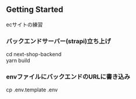 
## Getting Started
ecサイトの練習

### バックエンドサーバー(strapi)立ち上げ
cd next-shop-backend <br />
yarn build

### envファイルにバックエンドのURLに書き込み
cp .env.template .env
